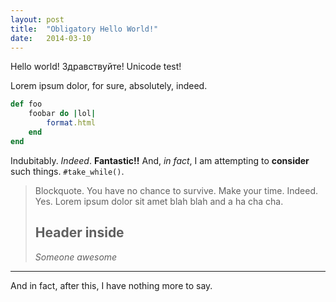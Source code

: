 ```yaml
---
layout: post
title:  "Obligatory Hello World!"
date:   2014-03-10
---
```


Hello world! Здравствуйте! Unicode test!

Lorem ipsum dolor, for sure, absolutely, indeed.

``` ruby
def foo
    foobar do |lol|
        format.html
    end
end
```

Indubitably. *Indeed*. **Fantastic!!** And, _in fact_, I am attempting
to __consider__ such things. `#take_while()`.

> Blockquote. You have no chance to survive.
> Make your time. Indeed. Yes. Lorem ipsum dolor
> sit amet blah blah and a ha cha cha.
> ## Header inside
> <cite>Someone awesome</cite>

---

And in fact, after this, I have nothing more to say.
